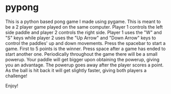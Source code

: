 # pypong
This is a python based pong game I made using pygame.  This is meant to be a 2 player game played on the same computer.  Player 1 controls the left side paddle and player 2 controls the right side.  Player 1 uses the "W" and "S" keys while player 2 uses the "Up Arrow" and "Down Arrow" keys to control the paddles' up and down movements.  Press the spacebar to start a game.  First to 5 points is the winner.  Press space after a game has ended to start another one.  Periodically throughout the game there will be a small powerup.  Your paddle will get bigger upon obtaining the powerup, giving you an advantage.  The powerup goes away after the player scores a point.  As the ball is hit back it will get slightly faster, giving both players a challenge!

Enjoy!
